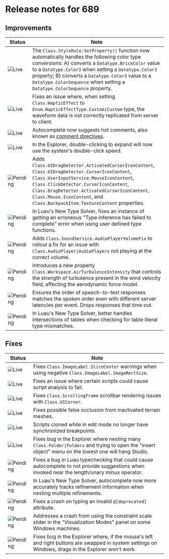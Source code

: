 # Release notes for 689

## Improvements

| Status | Note |
|--------|------|
| ![Live](https://img.shields.io/badge/Live-009E57?style=flat)  | The `Class.StyleRule:SetProperty()` function now automatically handles the following color type conversions: A) converts a `Datatype.BrickColor` value to a `Datatype.Color3` when setting a `Datatype.Color3` property; B) converts a `Datatype.Color3` value to a `Datatype.ColorSequence` when setting a `Datatype.ColorSequence` property. |
| ![Live](https://img.shields.io/badge/Live-009E57?style=flat)  | Fixes an issue where, when setting `Class.HapticEffect` to `Enum.HapticEffectType.Custom\|Custom` type, the waveform data is not correctly replicated from server to client. |
| ![Live](https://img.shields.io/badge/Live-009E57?style=flat)  | Autocomplete now suggests hot comments, also known as [comment directives](/luau/comments#comment-directives). |
| ![Live](https://img.shields.io/badge/Live-009E57?style=flat)  | In the Explorer, double-clicking to expand will now use the system's double-click speed. |
| ![Pending](https://img.shields.io/badge/Pending-DEA517?style=flat)  | Adds `Class.UIDragDetector.ActivatedCursorIconContent`, `Class.UIDragDetector.CursorIconContent`, `Class.UserInputService.MouseIconContent`, `Class.ClickDetector.CursorIconContent`, `Class.DragDetector.ActivatedCursorIconContent`, `Class.Mouse.IconContent`, and `Class.BackpackItem.TextureContent` properties. |
| ![Pending](https://img.shields.io/badge/Pending-DEA517?style=flat)  | In Luau's New Type Solver, fixes an instance of getting an erroneous "Type inference has failed to complete" error when using user defined type functions. |
| ![Pending](https://img.shields.io/badge/Pending-DEA517?style=flat)  | Adds `Class.SoundService.AudioPlayerVolumeFix` to rollout a fix for an issue with `Class.AudioPlayer\|AudioPlayers` not playing at the correct volume. |
| ![Pending](https://img.shields.io/badge/Pending-DEA517?style=flat)  | Introduces a new property `Class.Workspace.AirTurbulenceIntensity` that controls the strength of turbulence present in the wind velocity field, affecting the aerodynamic force model. |
| ![Pending](https://img.shields.io/badge/Pending-DEA517?style=flat)  | Ensures the order of speech-to-text responses matches the spoken order even with different server latencies per event. Drops responses that time out. |
| ![Pending](https://img.shields.io/badge/Pending-DEA517?style=flat)  | In Luau's New Type Solver, better handles intersections of tables when checking for table literal type mismatches. |
## Fixes

| Status | Note |
|--------|------|
| ![Live](https://img.shields.io/badge/Live-009E57?style=flat)  | Fixes `Class.ImageLabel.SliceCenter` warnings when using negative `Class.ImageLabel.ImageRectSize`. |
| ![Live](https://img.shields.io/badge/Live-009E57?style=flat)  | Fixes an issue where certain scripts could cause script analysis to fail. |
| ![Live](https://img.shields.io/badge/Live-009E57?style=flat)  | Fixes `Class.ScrollingFrame` scrollbar rendering issues with `Class.UICorner`. |
| ![Live](https://img.shields.io/badge/Live-009E57?style=flat)  | Fixes possible false occlusion from inactivated terrain meshes. |
| ![Live](https://img.shields.io/badge/Live-009E57?style=flat)  | Scripts cloned while in edit mode no longer have synchronized breakpoints. |
| ![Live](https://img.shields.io/badge/Live-009E57?style=flat)  | Fixes bug in the Explorer where nesting many `Class.Folder\|Folders` and trying to open the "insert object" menu on the lowest one will hang Studio. |
| ![Pending](https://img.shields.io/badge/Pending-DEA517?style=flat)  | Fixes a bug in Luau typechecking that could cause autocomplete to not provide suggestions when invoked near the length/unary minus operator. |
| ![Pending](https://img.shields.io/badge/Pending-DEA517?style=flat)  | In Luau's New Type Solver, autocomplete now more accurately tracks refinement information when nesting multiple refinements. |
| ![Pending](https://img.shields.io/badge/Pending-DEA517?style=flat)  | Fixes a crash on typing an invalid `@[deprecated]` attribute. |
| ![Pending](https://img.shields.io/badge/Pending-DEA517?style=flat)  | Addresses a crash from using the constraint scale slider in the "Visualization Modes" panel on some Windows machines. |
| ![Pending](https://img.shields.io/badge/Pending-DEA517?style=flat)  | Fixes bug in the Explorer where, if the mouse's left and right buttons are swapped in system settings on Windows, drags in the Explorer won't work. |
